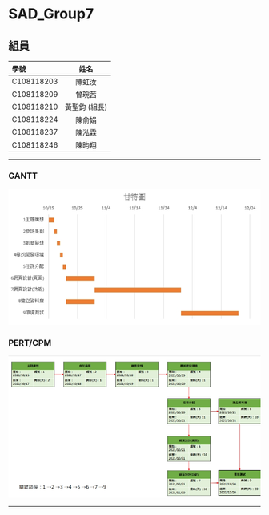 # SAD_Group7
## 組員
|學號|姓名|
|:---|:---:|
|C108118203|陳虹汝|
|C108118209|曾琬茜|
|C108118210|黃聖鈞 (組長)|
|C108118224|陳俞娟|
|C108118237|陳泓霖|
|C108118246|陳昀翔|
***
### GANTT
![](1634368980158.jpg)
### PERT/CPM
![](1634368918011.jpg)
***
